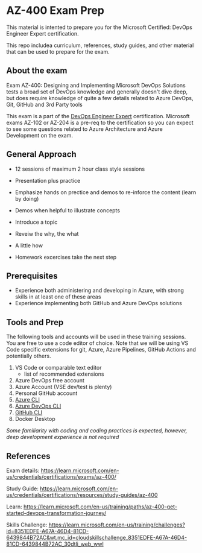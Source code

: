 # AZ-400 Exam Prep
This material is intented to prepare you for the Microsoft Certified: DevOps Engineer Expert certification.

This repo includea curriculum, references, study guides, and other material that can be used to prepare for the exam.

## About the exam
Exam AZ-400: Designing and Implementing Microsoft DevOps Solutions tests a broad set of DevOps knowledge and generally doesn't dive deep, but does require knowledge of quite a few details related to Azure DevOps, Git, GitHub and 3rd Party tools

This exam is a part of the [DevOps Engineer Expert](https://learn.microsoft.com/en-us/credentials/certifications/devops-engineer/) certification. Microsoft exams AZ-102 or AZ-204 is a pre-req to the certification so you can expect to see some questions related to Azure Architecture and Azure Development on the exam.

## General Approach

- 12 sessions of maximum 2 hour class style sessions
- Presentation plus practice
- Emphasize hands on prectice and demos to re-inforce the content (learn by doing)
- Demos when helpful to illustrate concepts

- Introduce a topic
- Reveiw the why, the what
- A little how
- Homework excercises take the next step


## Prerequisites
- Experience both administering and developing in Azure, with strong skills in at least one of these areas
- Experience implementing both GitHub and Azure DevOps solutions

## Tools and Prep
The following tools and accounts will be used in these training sessions. You are free to use a code editor of choice. Note that we will be using VS Code specific extensions for git, Azure, Azure Pipelines, GitHub Actions and potentially others.

1. VS Code or comparable text editor
    - list of recommended extensions
1. Azure DevOps free account
1. Azure Account (VSE dev/test is plenty)
1. Personal GitHub account
1. [Azure CLI](https://learn.microsoft.com/en-us/cli/azure/install-azure-cli)
1. [Azure DevOps CLI](https://learn.microsoft.com/en-us/azure/devops/cli)
1. [GitHub CLI](https://cli.github.com/)
1. Docker Desktop


<i>Some familiarity with coding and coding practices is expected, however, deep development experience is not required</i>

## References

Exam details:
https://learn.microsoft.com/en-us/credentials/certifications/exams/az-400/

Study Guide:
https://learn.microsoft.com/en-us/credentials/certifications/resources/study-guides/az-400

Learn: 
https://learn.microsoft.com/en-us/training/paths/az-400-get-started-devops-transformation-journey/

Skills Challenge:
https://learn.microsoft.com/en-us/training/challenges?id=8351EDFE-A67A-46D4-81CD-6439844B72AC&wt.mc_id=cloudskillschallenge_8351EDFE-A67A-46D4-81CD-6439844B72AC_30dtli_web_wwl

